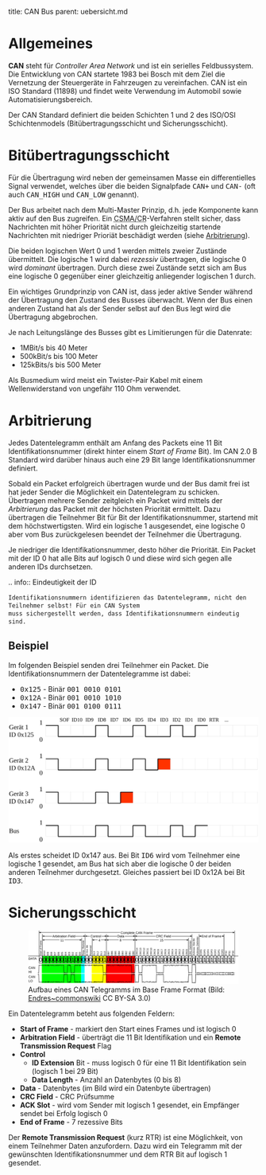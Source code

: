 title: CAN Bus
parent: uebersicht.md

# Allgemeines
**CAN** steht für *Controller Area Network* und ist ein serielles Feldbussystem. Die Entwicklung von CAN startete 1983 bei
Bosch mit dem Ziel die Vernetzung der Steuergeräte in Fahrzeugen zu vereinfachen. CAN ist ein ISO Standard (11898) und
findet weite Verwendung im Automobil sowie Automatisierungsbereich.

Der CAN Standard definiert die beiden Schichten 1 und 2 des ISO/OSI Schichtenmodels (Bitübertragungsschicht und Sicherungsschicht).

# Bitübertragungsschicht
Für die Übertragung wird neben der gemeinsamen Masse ein differentielles Signal verwendet, welches über die beiden
Signalpfade <samp>CAN+</samp> und <samp>CAN-</samp> (oft auch <samp>CAN_HIGH</samp> und <samp>CAN_LOW</samp> genannt).

Der Bus arbeitet nach dem Multi-Master Prinzip, d.h. jede Komponente kann aktiv auf den Bus zugreifen. Ein
<abbr title="Carrier Sense Multiple Access/Collision Resolution">CSMA/CR</abbr>-Verfahren stellt sicher, dass Nachrichten
mit höher Priorität nicht durch gleichzeitig startende Nachrichten mit niedriger Prioriät beschädigt werden
(siehe <a href="#arbitrierung">Arbitrierung</a>).

Die beiden logischen Wert 0 und 1 werden mittels zweier Zustände übermittelt. Die logische 1 wird dabei *rezessiv* übertragen,
die logische 0 wird *dominant* übertragen. Durch diese zwei Zustände setzt sich am Bus eine logische 0 gegenüber einer gleichzeitig
anliegender logischen 1 durch.

Ein wichtiges Grundprinzip von CAN ist, dass jeder aktive Sender während der Übertragung den Zustand des Busses überwacht.
Wenn der Bus einen anderen Zustand hat als der Sender selbst auf den Bus legt wird die Übertragung abgebrochen.

Je nach Leitungslänge des Busses gibt es Limitierungen für die Datenrate:

* 1MBit/s bis 40 Meter
* 500kBit/s bis 100 Meter
* 125kBits/s bis 500 Meter

Als Busmedium wird meist ein Twister-Pair Kabel mit einem Wellenwiderstand von ungefähr 110 Ohm verwendet.

# Arbitrierung
Jedes Datentelegramm enthält am Anfang des Packets eine 11 Bit Identifikationsnummer (direkt hinter einem *Start of Frame* Bit).
Im CAN 2.0 B Standard wird darüber hinaus auch eine 29 Bit lange Identifikationsnummer definiert.

Sobald ein Packet erfolgreich übertragen wurde und der Bus damit frei ist hat jeder Sender die Möglichkeit ein Datentelegram zu schicken.
Übertragen mehrere Sender zeitgleich ein Packet wird mittels der *Arbitrierung* das Packet mit der höchsten Priorität ermittelt.
Dazu übertragen die Teilnehmer Bit für Bit der Identifikationsnummer, startend mit dem höchstwertigsten. Wird ein logische
1 ausgesendet, eine logische 0 aber vom Bus zurückgelesen beendet der Teilnehmer die Übertragung.

Je niedriger die Identifikationsnummer, desto höher die Priorität. Ein Packet mit der ID 0 hat alle Bits auf logisch 0 und
diese wird sich gegen alle anderen IDs durchsetzen.

.. info:: Eindeutigkeit der ID

    Identifikationsnummern identifizieren das Datentelegramm, nicht den Teilnehmer selbst! Für ein CAN System
    muss sichergestellt werden, dass Identifikationsnummern eindeutig sind.

## Beispiel
Im folgenden Beispiel senden drei Teilnehmer ein Packet. Die Identifikationsnummern der Datentelegramme ist dabei:

* <samp>0x125</samp> - Binär <samp>001 0010 0101</samp>
* <samp>0x12A</samp> - Binär <samp>001 0010 1010</samp>
* <samp>0x147</samp> - Binär <samp>001 0100 0111</samp>

![CAN Arbitrierung](can_arbitrierung.svg)

Als erstes scheidet ID 0x147 aus. Bei Bit <samp>ID6</samp> wird vom Teilnehmer eine logische 1 gesendet, am Bus hat sich
aber die logische 0 der beiden anderen Teilnehmer durchgesetzt. Gleiches passiert bei ID 0x12A bei Bit <samp>ID3</samp>.

# Sicherungsschicht
<figure><img src="can_telegramm.svg"><figcaption>Aufbau eines CAN Telegramms im Base Frame Format (Bild: <a href="https://commons.wikimedia.org/wiki/File:CAN-Bus-frame_in_base_format_without_stuffbits.svg">Endres~commonswiki</a> CC BY-SA 3.0)</figcaption></figure>

Ein Datentelegramm beteht aus folgenden Feldern:

* **Start of Frame** - markiert den Start eines Frames und ist logisch 0
* **Arbitration Field** - überträgt die 11 Bit Identifikation und ein **Remote Transmission Request** Flag
* **Control**
  * **ID Extension** Bit - muss logisch 0 für eine 11 Bit Identifikation sein (logisch 1 bei 29 Bit)
  * **Data Length** - Anzahl an Datenbytes (0 bis 8)
* **Data** - Datenbytes (im Bild wird ein Datenbyte übertragen)
* **CRC Field** - CRC Prüfsumme
* **ACK Slot** - wird vom Sender mit logisch 1 gesendet, ein Empfänger sendet bei Erfolg logisch 0
* **End of Frame** - 7 rezessive Bits

Der **Remote Transmission Request** (kurz RTR) ist eine Möglichkeit, von einem Teilnehmer Daten anzufordern. Dazu wird ein Telegramm
mit der gewünschten Identifikationsnummer und dem RTR Bit auf logisch 1 gesendet.
